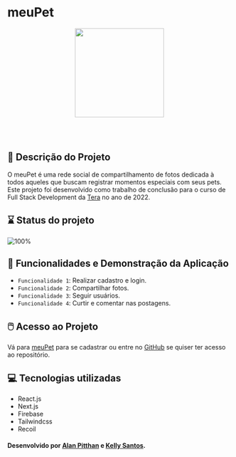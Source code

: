# meuPet

<p align="center">
  <img src="https://instagram-v2-psi.vercel.app/img/pet-black-logo.png" width="200">
</p>

<br><br>

## 📖 Descrição do Projeto

O meuPet é uma rede social de compartilhamento de fotos dedicada à todos aqueles que buscam registrar momentos especiais com seus pets. Este projeto foi desenvolvido como trabalho de conclusão para o curso de Full Stack Development da [Tera](https://somostera.com/) no ano de 2022.  

## ⌛ Status do projeto

![100%](https://progress-bar.dev/100)

## 📱 Funcionalidades e Demonstração da Aplicação

- `Funcionalidade 1`: Realizar cadastro e login.
- `Funcionalidade 2`: Compartilhar fotos.
- `Funcionalidade 3`: Seguir usuários.
- `Funcionalidade 4`: Curtir e comentar nas postagens.

## 🖱️ Acesso ao Projeto

Vá para [meuPet](https://instagram-v2-psi.vercel.app/meupet) para se cadastrar ou entre no [GitHub](https://github.com/walan981/instagram-V2) se quiser ter acesso ao repositório.

## 💻 Tecnologias utilizadas
- React.js
- Next.js
- Firebase
- Tailwindcss
- Recoil

#### Desenvolvido por [Alan Pitthan](https://github.com/walan981) e [Kelly Santos](https://github.com/Kellycns).

